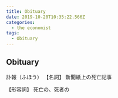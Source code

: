 ```yaml
---
title: Obituary
date: 2019-10-20T10:35:22.566Z
categories:
  - the economist
tags:
  - Obituary
---
```

## Obituary
訃報（ふほう）
【名詞】
新聞紙上の死亡記事

【形容詞】
死亡の、死者の



